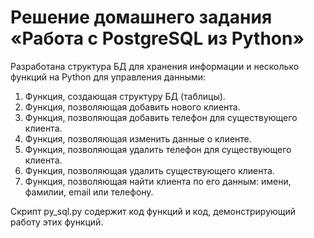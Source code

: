 # Решение домашнего задания «Работа с PostgreSQL из Python»

Разработана структура БД для хранения информации и несколько функций на Python для управления данными:

1. Функция, создающая структуру БД (таблицы).
2. Функция, позволяющая добавить нового клиента.
3. Функция, позволяющая добавить телефон для существующего клиента.
4. Функция, позволяющая изменить данные о клиенте.
5. Функция, позволяющая удалить телефон для существующего клиента.
6. Функция, позволяющая удалить существующего клиента.
7. Функция, позволяющая найти клиента по его данным: имени, фамилии, email или телефону.

Скрипт py_sql.py содержит код функций и код, демонстрирующий работу этих функций.  